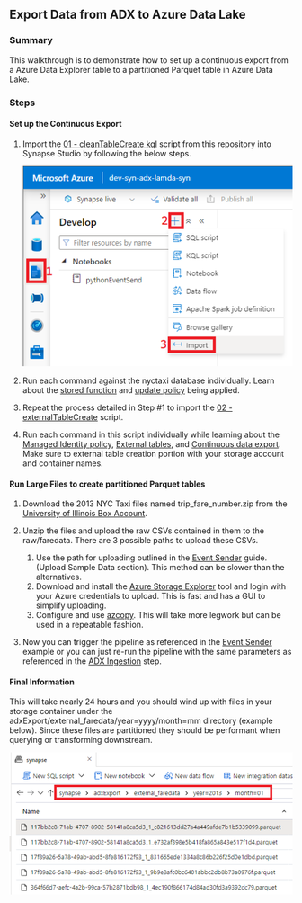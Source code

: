 ## Export Data from ADX to Azure Data Lake
### Summary
This walkthrough is to demonstrate how to set up a continuous export from a Azure Data Explorer table to a partitioned Parquet table in Azure Data Lake.

### Steps
#### __Set up the Continuous Export__
1) Import the [01 - cleanTableCreate kql](../code/kusto/01%20-%20cleanTableCreate.kql) script from this repository into Synapse Studio by following the below steps.

    ![](../images/adxExport01.png)

2) Run each command against the nyctaxi database individually. Learn about the [stored function](https://learn.microsoft.com/en-us/azure/data-explorer/kusto/management/create-function) and [update policy](https://learn.microsoft.com/en-us/azure/data-explorer/kusto/management/updatepolicy) being applied.
3) Repeat the process detailed in Step #1 to import the [02 - externalTableCreate](../code/kusto/02%20-%20externalTableCreate.kql) script.
4) Run each command in this script individually while learning about the [Managed Identity policy](https://learn.microsoft.com/en-us/azure/data-explorer/kusto/management/managed-identity-policy), [External tables](https://learn.microsoft.com/en-us/azure/data-explorer/kusto/query/schema-entities/externaltables), and [Continuous data export](https://learn.microsoft.com/en-us/azure/data-explorer/kusto/management/data-export/continuous-data-export). Make sure to external table creation portion with your storage account and container names.

#### __Run Large Files to create partitioned Parquet tables__
1) Download the 2013 NYC Taxi files named trip_fare_number.zip from the [University of Illinois Box Account](https://uofi.app.box.com/v/NYCtaxidata/folder/2332219935).
2) Unzip the files and upload the raw CSVs contained in them to the raw/faredata. There are 3 possible paths to upload these CSVs.
   
   1) Use the path for uploading outlined in the [Event Sender](./eventSender.md) guide. (Upload Sample Data section). This method can be slower than the alternatives.
   2) Download and install the [Azure Storage Explorer](https://azure.microsoft.com/en-us/products/storage/storage-explorer/#overview) tool and login with your Azure credentials to upload. This is fast and has a GUI to simplify uploading.
   3) Configure and use [azcopy](https://learn.microsoft.com/en-us/azure/storage/common/storage-ref-azcopy-copy). This will take more legwork but can be used in a repeatable fashion.

3) Now you can trigger the pipeline as referenced in the [Event Sender](./eventSender.md) example or you can just re-run the pipeline with the same parameters as referenced in the [ADX Ingestion](adxIngest.md) step. 
   

#### __Final Information__
This will take nearly 24 hours and you should wind up with files in your storage container under the adxExport/external_faredata/year=yyyy/month=mm directory (example below). Since these files are partitioned they should be performant when querying or transforming downstream.

![](../images/adxExport02.png)